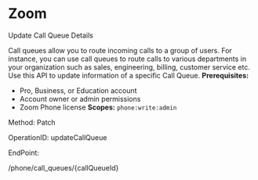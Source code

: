 #     Zoom


Update Call Queue Details

Call queues allow you to route incoming calls to a group of users. For instance, you can use call queues to route calls to various departments in your organization such as sales, engineering, billing, customer service etc. Use this API to update information of a specific Call Queue. 
**Prerequisites:**
* Pro, Business, or Education account
* Account owner or admin permissions
* Zoom Phone license
**Scopes:** `phone:write:admin` 



Method: Patch

OperationID: updateCallQueue

EndPoint:

/phone/call_queues/{callQueueId}
